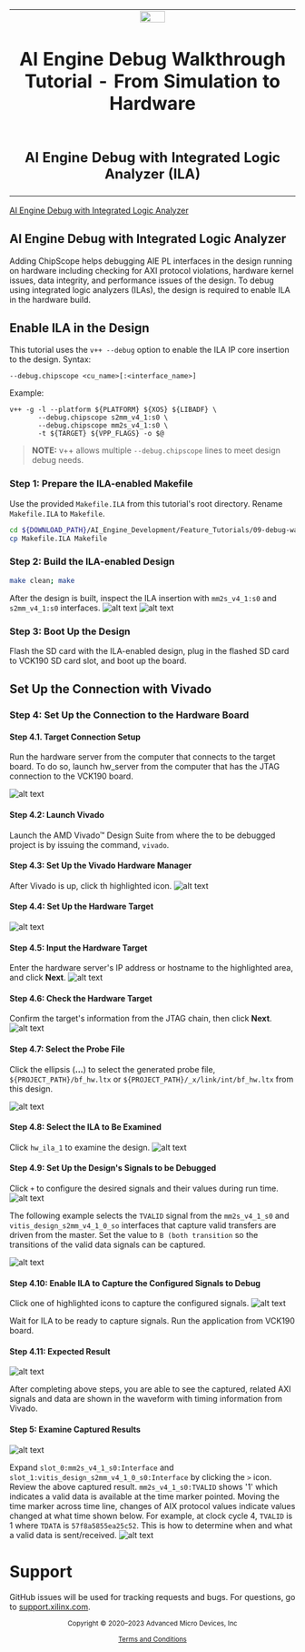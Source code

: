 ﻿<table class="sphinxhide" width="100%">
 <tr>
   <td align="center"><img src="https://raw.githubusercontent.com/Xilinx/Image-Collateral/main/xilinx-logo.png" width="30%"/><h1>AI Engine Debug Walkthrough Tutorial - From Simulation to Hardware</h1>
   </td>
 </tr>
 <tr>
 <td align="center"><h2>AI Engine Debug with Integrated Logic Analyzer (ILA)</h1>
 </td>
 </tr>
</table>

[AI Engine Debug with Integrated Logic Analyzer](#ai-engine-debug-with-integrated-logic-analyzer)

## AI Engine Debug with Integrated Logic Analyzer

Adding ChipScope helps debugging AIE PL interfaces in the design running on hardware including checking for AXI protocol violations, hardware kernel issues, data integrity, and performance issues of the design. To debug using integrated logic analyzers (ILAs), the design is required to enable ILA in the hardware build.

## Enable ILA in the Design

This tutorial uses the `v++ --debug` option to enable the ILA IP core insertion to the design.
Syntax:

```
--debug.chipscope <cu_name>[:<interface_name>]
```

Example:

```
v++ -g -l --platform ${PLATFORM} ${XOS} ${LIBADF} \
       --debug.chipscope s2mm_v4_1:s0 \
       --debug.chipscope mm2s_v4_1:s0 \
       -t ${TARGET} ${VPP_FLAGS} -o $@
```

>**NOTE:** v++ allows multiple `--debug.chipscope` lines to meet design debug needs.

### Step 1: Prepare the ILA-enabled Makefile

Use the provided `Makefile.ILA` from this tutorial's root directory. Rename `Makefile.ILA` to `Makefile`.

```bash
cd ${DOWNLOAD_PATH}/AI_Engine_Development/Feature_Tutorials/09-debug-walkthrough
cp Makefile.ILA Makefile
```

### Step 2: Build the ILA-enabled Design

```bash
make clean; make
```

After the design is built, inspect the ILA insertion with `mm2s_v4_1:s0` and `s2mm_v4_1:s0` interfaces.
![alt text](images/il_vivado0.png)
![alt text](images/il_vivado1.png)

### Step 3: Boot Up the Design

Flash the SD card with the ILA-enabled design, plug in the flashed SD card to VCK190 SD card slot, and boot up the board.

## Set Up the Connection with Vivado

### Step 4: Set Up the Connection to the Hardware Board

#### Step 4.1. Target Connection Setup

Run the hardware server from the computer that connects to the target board. To do so, launch hw_server from the computer that has the JTAG connection to the VCK190 board.

![alt text](images/hw_ta_hw.png)

#### Step 4.2: Launch Vivado

Launch the AMD Vivado™ Design Suite from where the to be debugged project is by issuing the command, `vivado`.  

#### Step 4.3: Set Up the Vivado Hardware Manager

After Vivado is up, click th highlighted icon.
![alt text](images/il_open.png)

#### Step 4.4: Set Up the Hardware Target

![alt text](images/il_open_2.png)

#### Step 4.5: Input the Hardware Target

Enter the hardware server's IP address or hostname to the highlighted area, and click **Next**.
![alt text](images/il_open_3.png)

#### Step 4.6: Check the Hardware Target

Confirm the target's information from the JTAG chain, then click **Next**.
![alt text](images/il_open_4.png)

#### Step 4.7: Select the Probe File

Click the ellipsis (**...**) to select the generated probe file, `${PROJECT_PATH}/bf_hw.ltx` or `${PROJECT_PATH}/_x/link/int/bf_hw.ltx` from this design.

![alt text](images/il_pb_file.png)

#### Step 4.8: Select the ILA to Be Examined

Click `hw_ila_1` to examine the design.
![alt text](images/il_pb_menu.png)

#### Step 4.9: Set Up the Design's Signals to be Debugged

Click `+` to configure the desired signals and their values during run time.
![alt text](images/il_pb_trig.png)

The following example selects the `TVALID` signal from the `mm2s_v4_1_s0` and `vitis_design_s2mm_v4_1_0_so` interfaces that capture valid transfers are driven from the master. Set the value to `B (both transition` so the transitions of the valid data signals can be captured.

![alt text](images/il_pb_trig1.png)

#### Step 4.10: Enable ILA to Capture the Configured Signals to Debug

Click one of highlighted icons to capture the configured signals.
![alt text](images/il_trig_run.png)

Wait for ILA to be ready to capture signals. Run the application from VCK190 board.

#### Step 4.11: Expected Result

![alt text](images/il_run_done.png)

After completing above steps, you are able to see the captured, related AXI signals and data are shown in the waveform with timing information from Vivado.

#### Step 5: Examine Captured Results

![alt text](images/il_run_result.png)

Expand `slot_0:mm2s_v4_1_s0:Interface` and `slot_1:vitis_design_s2mm_v4_1_0_s0:Interface` by clicking the `>` icon. Review the above captured result. `mm2s_v4_1_s0:TVALID` shows '1' which indicates a valid data is available at the time marker pointed. Moving the time marker across time line, changes of AIX protocol values indicate values changed at what time shown below. For example, at clock cycle 4, `TVALID` is 1 where `TDATA` is `57f8a5855ea25c52`. This is how to determine when and what a valid data is sent/received.
![alt text](images/il_run_result1.png)

# Support

GitHub issues will be used for tracking requests and bugs. For questions, go to [support.xilinx.com](https://support.xilinx.com/).

<p class="sphinxhide" align="center"><sub>Copyright © 2020–2023 Advanced Micro Devices, Inc</sub></p>

<p class="sphinxhide" align="center"><sup><a href="https://www.amd.com/en/corporate/copyright">Terms and Conditions</a></sup></p>
